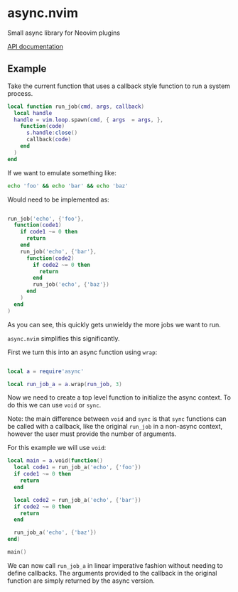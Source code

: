 # async.nvim
Small async library for Neovim plugins

[API documentation](async.md)

## Example

Take the current function that uses a callback style function to run a system process.

```lua
local function run_job(cmd, args, callback)
  local handle
  handle = vim.loop.spawn(cmd, { args  = args, },
    function(code)
      s.handle:close()
      callback(code)
    end
  )
end
```

If we want to emulate something like:

```bash
echo 'foo' && echo 'bar' && echo 'baz'
```

Would need to be implemented as:

```lua

run_job('echo', {'foo'},
  function(code1)
    if code1 ~= 0 then
      return
    end
    run_job('echo', {'bar'},
      function(code2)
        if code2 ~= 0 then
          return
        end
        run_job('echo', {'baz'})
      end
    )
  end
)

```

As you can see, this quickly gets unwieldy the more jobs we want to run.

`async.nvim` simplifies this significantly.

First we turn this into an async function using `wrap`:

```lua

local a = require'async'

local run_job_a = a.wrap(run_job, 3)
```

Now we need to create a top level function to initialize the async context. To do this we can use `void` or `sync`.

Note: the main difference between `void` and `sync` is that `sync` functions can be called with a callback, like the original `run_job` in a non-async context, however the user must provide the number of arguments.

For this example we will use `void`:

```lua
local main = a.void(function()
  local code1 = run_job_a('echo', {'foo'})
  if code1 ~= 0 then
    return
  end

  local code2 = run_job_a('echo', {'bar'})
  if code2 ~= 0 then
    return
  end

  run_job_a('echo', {'baz'})
end)

main()
```

We can now call `run_job_a` in linear imperative fashion without needing to define callbacks.
The arguments provided to the callback in the original function are simply returned by the async version.
